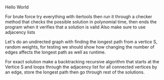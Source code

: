 Hello World

For brute force try everything with itertools then run it through a checker method that checks the possible solution in polynomial time, then ends the program when it verifies that a solution is valid
Also make sure to use adjacency lists

Let's do an undirected graph with finding the longest path from a vertice S, random weights, for testing we should show how changing the number of edges affects the longest path as well as runtime.

For exact solution make a backtracking recursive algorithm that starts at the Vertice S and loops through the adjacency list for all connected vertices by an edge, store the longest path then go through rest of the solutions.